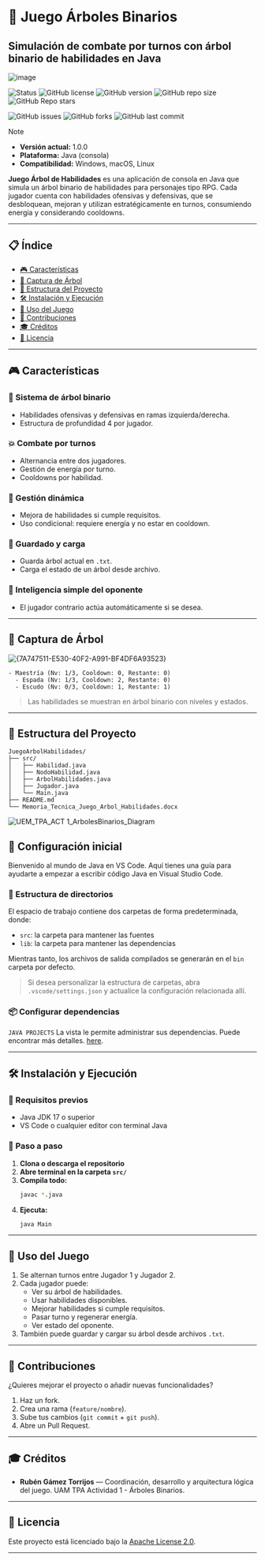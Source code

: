 # 🌳 Juego Árboles Binarios
## Simulación de combate por turnos con árbol binario de habilidades en Java
![image](https://github.com/user-attachments/assets/ef95c042-1491-4f79-aba1-848f13924ec2)


![Status](https://img.shields.io/badge/Estado-En%20Desarrollo-yellowgreen?style=flat-square)
![GitHub license](https://img.shields.io/github/license/usuario/JuegoArbolHabilidades?style=flat-square)
![GitHub version](https://img.shields.io/github/v/tag/usuario/JuegoArbolHabilidades?label=versión&style=flat-square)
![GitHub repo size](https://img.shields.io/github/repo-size/usuario/JuegoArbolHabilidades?style=flat-square)
![GitHub Repo stars](https://img.shields.io/github/stars/usuario/JuegoArbolHabilidades?style=social)

![GitHub issues](https://img.shields.io/github/issues/usuario/JuegoArbolHabilidades?style=flat-square)
![GitHub forks](https://img.shields.io/github/forks/usuario/JuegoArbolHabilidades?style=flat-square)
![GitHub last commit](https://img.shields.io/github/last-commit/usuario/JuegoArbolHabilidades?style=flat-square)

> [!NOTE]
> - **Versión actual:** 1.0.0  
> - **Plataforma:** Java (consola)  
> - **Compatibilidad:** Windows, macOS, Linux

**Juego Árbol de Habilidades** es una aplicación de consola en Java que simula un árbol binario de habilidades para personajes tipo RPG. Cada jugador cuenta con habilidades ofensivas y defensivas, que se desbloquean, mejoran y utilizan estratégicamente en turnos, consumiendo energía y considerando cooldowns.

---

## 📋 Índice
- [🎮 Características](#-características)
- [🌳 Captura de Árbol](#-captura-de-árbol)
- [📁 Estructura del Proyecto](#-estructura-del-proyecto)
- [🛠 Instalación y Ejecución](#-instalación-y-ejecución)
- [👥 Uso del Juego](#-uso-del-juego)
- [🤝 Contribuciones](#-contribuciones)
- [🎓 Créditos](#-créditos)
- [📜 Licencia](#-licencia)

---

## 🎮 Características

### 🌿 Sistema de árbol binario
- Habilidades ofensivas y defensivas en ramas izquierda/derecha.
- Estructura de profundidad 4 por jugador.

### 💥 Combate por turnos
- Alternancia entre dos jugadores.
- Gestión de energía por turno.
- Cooldowns por habilidad.

### 🔧 Gestión dinámica
- Mejora de habilidades si cumple requisitos.
- Uso condicional: requiere energía y no estar en cooldown.

### 💾 Guardado y carga
- Guarda árbol actual en `.txt`.
- Carga el estado de un árbol desde archivo.

### 🧠 Inteligencia simple del oponente
- El jugador contrario actúa automáticamente si se desea.

---

## 🌳 Captura de Árbol
![{7A747511-E530-40F2-A991-BF4DF6A93523}](https://github.com/user-attachments/assets/046e4564-9210-4335-bf62-3f9bd43c7a7d)

```
- Maestría (Nv: 1/3, Cooldown: 0, Restante: 0)
  - Espada (Nv: 1/3, Cooldown: 2, Restante: 0)
  - Escudo (Nv: 0/3, Cooldown: 1, Restante: 1)
```

> Las habilidades se muestran en árbol binario con niveles y estados.

---

## 📁 Estructura del Proyecto

```
JuegoArbolHabilidades/
├── src/
│   ├── Habilidad.java
│   ├── NodoHabilidad.java
│   ├── ArbolHabilidades.java
│   ├── Jugador.java
│   └── Main.java
├── README.md
└── Memoria_Tecnica_Juego_Arbol_Habilidades.docx
```
![UEM_TPA_ACT 1_ArbolesBinarios_Diagram](https://github.com/user-attachments/assets/afa4a1cc-e022-407e-8748-a5b9eb500396)


## 🚀 Configuración inicial

Bienvenido al mundo de Java en VS Code. Aquí tienes una guía para ayudarte a empezar a escribir código Java en Visual Studio Code.

### 📂 Estructura de directorios

El espacio de trabajo contiene dos carpetas de forma predeterminada, donde:

- `src`: la carpeta para mantener las fuentes
- `lib`: la carpeta para mantener las dependencias

Mientras tanto, los archivos de salida compilados se generarán en el `bin` carpeta por defecto.

> Si desea personalizar la estructura de carpetas, abra `.vscode/settings.json` y actualice la configuración relacionada allí.

### 📦 Configurar dependencias

`JAVA PROJECTS` La vista le permite administrar sus dependencias. Puede encontrar más detalles. [here](https://github.com/microsoft/vscode-java-dependency#manage-dependencies).

---

## 🛠 Instalación y Ejecución

### 🔹 Requisitos previos
- Java JDK 17 o superior
- VS Code o cualquier editor con terminal Java

### 🔹 Paso a paso

1. **Clona o descarga el repositorio**
2. **Abre terminal en la carpeta `src/`**
3. **Compila todo:**
   ```bash
   javac *.java
   ```
4. **Ejecuta:**
   ```bash
   java Main
   ```

---

## 👥 Uso del Juego

1. Se alternan turnos entre Jugador 1 y Jugador 2.
2. Cada jugador puede:
   - Ver su árbol de habilidades.
   - Usar habilidades disponibles.
   - Mejorar habilidades si cumple requisitos.
   - Pasar turno y regenerar energía.
   - Ver estado del oponente.
3. También puede guardar y cargar su árbol desde archivos `.txt`.

---

## 🤝 Contribuciones

¿Quieres mejorar el proyecto o añadir nuevas funcionalidades?

1. Haz un fork.
2. Crea una rama (`feature/nombre`).
3. Sube tus cambios (`git commit` + `git push`).
4. Abre un Pull Request.

---

## 🎓 Créditos

- **Rubén Gámez Torrijos** — Coordinación, desarrollo y arquitectura lógica del juego. UAM TPA Actividad 1 - Árboles Binarios.

---

## 📜 Licencia

Este proyecto está licenciado bajo la [Apache License 2.0](https://www.apache.org/licenses/LICENSE-2.0).

---
